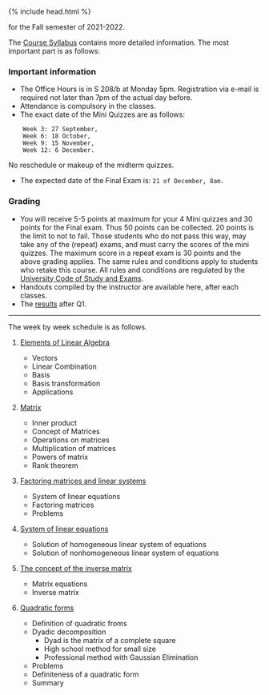 {% include head.html %}

for the Fall semester of 2021-2022.

The [Course Syllabus](https://mega.nz/file/NpIiwL5D#grs4kXvifc7GvkdRJ60sZ7UTea81TtnpIg7ZujSjLH0)  contains more detailed information.
The most important part is as follows:

### Important information
* The Office Hours is in S 208/b at Monday 5pm. Registration via e-mail is required not later than 7pm of the actual day before.
* Attendance is compulsory in the classes.
* The exact date of the Mini Quizzes are as follows:
```
    Week 3: 27 September,
    Week 6: 18 October,
    Week 9: 15 November,
    Week 12: 6 December.
```
No reschedule or makeup of the midterm quizzes.
* The expected date of the Final Exam is: `21 of December, 8am.`

### Grading
- You will receive 5-5 points at maximum for your 4 Mini quizzes and 30 points for the Final exam. Thus 50 points can be collected. 20 points is the limit to not to fail.
Those students who do not pass this way, may take any of the (repeat) exams, and must carry the scores of the mini quizzes. The maximum score in a repeat exam is 30 points and the above grading applies.
The same rules and conditions apply to students who retake this course.
All rules and conditions are regulated by the 
[University Code of Study and Exams](http://portal.uni-corvinus.hu/fileadmin/user_upload/hu/kozponti_szervezeti_egysegek/nemzetkozi_iroda/files/Regulations_NEW_NEW/TVSZ/III_1_TVSZ_2017_december_19.pdf).
- Handouts compiled by the instructor are available here, after each classes.
- The [results](http://web.uni-corvinus.hu/magyarkuti/Results.pdf) after Q1.

---
The week by week schedule is as follows.

1. [Elements of Linear Algebra](http://web.uni-corvinus.hu/magyarkuti/1-LinearAlgebra.pdf)
   * Vectors
   * Linear Combination
   * Basis
   * Basis transformation
   * Applications

1. [Matrix](http://web.uni-corvinus.hu/magyarkuti/2-LinearAlgebra.pdf)
   * Inner product
   * Concept of Matrices
   * Operations on matrices
   * Multiplication of matrices
   * Powers of matrix
   * Rank theorem

1. [Factoring matrices and linear systems](http://web.uni-corvinus.hu/magyarkuti/3-LinearAlgebra.pdf)
   * System of linear equations
   * Factoring matrices
   * Problems

1. [System of linear equations](http://web.uni-corvinus.hu/magyarkuti/4-LinearAlgebra.pdf)
   * Solution of homogeneous linear system of equations
   * Solution of nonhomogeneous linear system of equations

1. [The concept of the inverse matrix](http://web.uni-corvinus.hu/magyarkuti/4-LinearAlgebra.pdf)
   * Matrix equations
   * Inverse matrix

1. [Quadratic forms](http://web.uni-corvinus.hu/magyarkuti/5-LinearAlgebra.pdf)
   * Definition of quadratic froms
   * Dyadic decomposition
      * Dyad is the matrix of a complete square
      * High school method for small size
      * Professional method with Gaussian Elimination
   * Problems
   * Definiteness of a quadratic form
   * Summary

<!--
1. [Derivative of a multivariable function](http://web.uni-corvinus.hu/magyarkuti/6-LinearAlgebra.pdf)
   * Partial derivative
   * Derivative
   * Higher order derivatives
   * Extreme values
   * Problems
   * Review problems

1. [Diagonalize a matrix](http://web.uni-corvinus.hu/magyarkuti/7-LinearAlgebra.pdf)
   * Concept of eigenvalue and eigenvector
   * The G-J elimination to find the eigenvalues and the eigenvectors.
   * Diagonalizable matrices.
   * Problems

1. [Preparation for the final exam](http://web.uni-corvinus.hu/magyarkuti/8-LinearAlgebra.pdf)
   * Mock exam
   * Quiz 4.
 


1. [Midterm ==== 
Preparing to the Midterm 1 
   *](http://web.uni-corvinus.hu/magyarkuti/mat1mid07A.pdf download]
   *](http://web.uni-corvinus.hu/magyarkuti/midterm.pdf download]
-->

